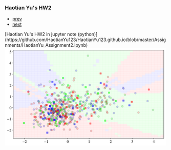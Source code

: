 


### Haotian Yu's HW2


<div class="navbar">
  <div class="navbar-inner">
      <ul class="nav">
          <li><a href="https://github.com/HaotianYu123/HaotianYu123.github.io/blob/master/pages/publpics/HW1.md">prev</a></li>  
          <li><a href=
"https://github.com/HaotianYu123/HaotianYu123.github.io/blob/master/pages/publpics/HW3.md">next</a></li>  
      </ul>
  </div>
</div>
[Haotian Yu's HW2 in jupyter note (python)](https://github.com/HaotianYu123/HaotianYu123.github.io/blob/master/Assignments/HaotianYu_Assignment2.ipynb)


<img src="HW2.png" alt="hw1" title="hw1"/>
